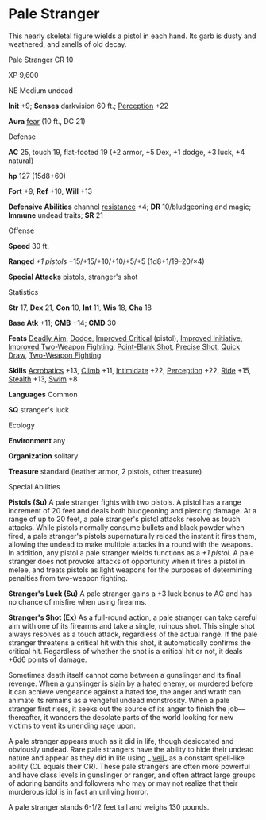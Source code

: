 # Pale Stranger

This nearly skeletal figure wields a pistol in each hand. Its garb is dusty and weathered, and smells of old decay.

Pale Stranger CR 10

XP 9,600

NE Medium undead

**Init** +9; **Senses** darkvision 60 ft.; [Perception](skills/perception#_perception) +22

**Aura** [fear](monsters/universalMonsterRules#_fear-(su-or-sp)) (10 ft., DC 21)

Defense

**AC** 25, touch 19, flat-footed 19 (+2 armor, +5 Dex, +1 dodge, +3 luck, +4 natural)

**hp** 127 (15d8+60)

**Fort** +9, **Ref** +10, **Will** +13

**Defensive Abilities** channel [resistance](monsters/universalMonsterRules#_resistance) +4; **DR** 10/bludgeoning and magic; **Immune** undead traits; **SR** 21

Offense

**Speed** 30 ft.

**Ranged** _+1 pistols_ +15/+15/+10/+10/+5/+5 (1d8+1/19–20/×4)

**Special Attacks** pistols, stranger's shot

Statistics

**Str** 17, **Dex** 21, **Con** 10, **Int** 11, **Wis** 18, **Cha** 18

**Base Atk** +11; **CMB** +14; **CMD** 30

**Feats** [Deadly Aim](feats#_deadly-aim), [Dodge](feats#_dodge), [Improved Critical](feats#_improved-critical) (pistol), [Improved Initiative](feats#_improved-initiative), [Improved Two-Weapon Fighting](feats#_improved-two-weapon-fighting), [Point-Blank Shot](feats#_point-blank-shot), [Precise Shot](feats#_precise-shot), [Quick Draw](feats#_quick-draw), [Two-Weapon Fighting](feats#_two-weapon-fighting)

**Skills** [Acrobatics](skills/acrobatics#_acrobatics) +13, [Climb](skills/climb#_climb) +11, [Intimidate](skills/intimidate#_intimidate) +22, [Perception](skills/perception#_perception) +22, [Ride](skills/ride#_ride) +15, [Stealth](skills/stealth#_stealth) +13, [Swim](skills/swim#_swim) +8

**Languages** Common

**SQ** stranger's luck

Ecology

**Environment** any

**Organization** solitary

**Treasure** standard (leather armor, 2 pistols, other treasure)

Special Abilities

**Pistols (Su)** A pale stranger fights with two pistols. A pistol has a range increment of 20 feet and deals both bludgeoning and piercing damage. At a range of up to 20 feet, a pale stranger's pistol attacks resolve as touch attacks. While pistols normally consume bullets and black powder when fired, a pale stranger's pistols supernaturally reload the instant it fires them, allowing the undead to make multiple attacks in a round with the weapons. In addition, any pistol a pale stranger wields functions as a _+1 pistol_. A pale stranger does not provoke attacks of opportunity when it fires a pistol in melee, and treats pistols as light weapons for the purposes of determining penalties from two-weapon fighting.

**Stranger's Luck (Su)** A pale stranger gains a +3 luck bonus to AC and has no chance of misfire when using firearms.

**Stranger's Shot (Ex)** As a full-round action, a pale stranger can take careful aim with one of its firearms and take a single, ruinous shot. This single shot always resolves as a touch attack, regardless of the actual range. If the pale stranger threatens a critical hit with this shot, it automatically confirms the critical hit. Regardless of whether the shot is a critical hit or not, it deals +6d6 points of damage.

Sometimes death itself cannot come between a gunslinger and its final revenge. When a gunslinger is slain by a hated enemy, or murdered before it can achieve vengeance against a hated foe, the anger and wrath can animate its remains as a vengeful undead monstrosity. When a pale stranger first rises, it seeks out the source of its anger to finish the job—thereafter, it wanders the desolate parts of the world looking for new victims to vent its unending rage upon.

A pale stranger appears much as it did in life, though desiccated and obviously undead. Rare pale strangers have the ability to hide their undead nature and appear as they did in life using _ [veil](spells/veil#_veil)_ as a constant spell-like ability (CL equals their CR). These pale strangers are often more powerful and have class levels in gunslinger or ranger, and often attract large groups of adoring bandits and followers who may or may not realize that their murderous idol is in fact an unliving horror.

A pale stranger stands 6-1/2 feet tall and weighs 130 pounds.

